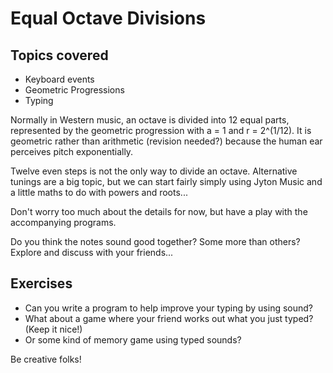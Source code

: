 # Equal Octave Divisions

## Topics covered
* Keyboard events
* Geometric Progressions
* Typing

Normally in Western music, an octave is divided into 12 equal parts, represented by the geometric progression with a = 1 and r = 2^(1/12). It is geometric rather than arithmetic (revision needed?) because the human ear perceives pitch exponentially. 

Twelve even steps is not the only way to divide an octave. Alternative tunings are a big topic, but we can start fairly simply using Jyton Music and a little maths to do with powers and roots...

Don't worry too much about the details for now, but have a play with the accompanying programs.

Do you think the notes sound good together? Some more than others? Explore and discuss with your friends...

## Exercises
* Can you write a program to help improve your typing by using sound?
* What about a game where your friend works out what you just typed? (Keep it nice!)
* Or some kind of memory game using typed sounds?

Be creative folks!